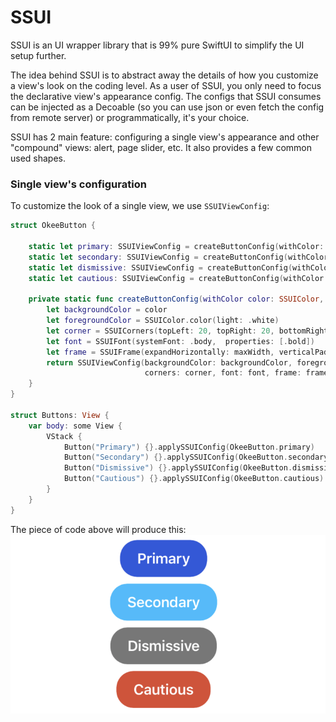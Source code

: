 # SSUI
SSUI is an UI wrapper library that is 99% pure SwiftUI to simplify the UI setup further.<br/>

The idea behind SSUI is to abstract away the details of how you customize a view's look on the coding level. As a user of SSUI, you only need to focus the declarative view's appearance config. The configs that SSUI consumes can be injected as a Decoable (so you can use json or even fetch the config from remote server) or programmatically, it's your choice.<br/>

SSUI has 2 main feature: configuring a single view's appearance and other "compound" views: alert, page slider, etc. It also provides a few common used shapes.

### Single view's configuration
To customize the look of a single view, we use `SSUIViewConfig`:
``` Swift
struct OkeeButton {
    
    static let primary: SSUIViewConfig = createButtonConfig(withColor: OkeeColor.primary)
    static let secondary: SSUIViewConfig = createButtonConfig(withColor: OkeeColor.secondary)
    static let dismissive: SSUIViewConfig = createButtonConfig(withColor: OkeeColor.dismissive)
    static let cautious: SSUIViewConfig = createButtonConfig(withColor: OkeeColor.cautious)
    
    private static func createButtonConfig(withColor color: SSUIColor, maxWidth: Bool = false) -> SSUIViewConfig {
        let backgroundColor = color
        let foregroundColor = SSUIColor.color(light: .white)
        let corner = SSUICorners(topLeft: 20, topRight: 20, bottomRight: 20, bottomLeft: 20)
        let font = SSUIFont(systemFont: .body,  properties: [.bold])
        let frame = SSUIFrame(expandHorizontally: maxWidth, verticalPadding: 10, horizontalPadding: 20)
        return SSUIViewConfig(backgroundColor: backgroundColor, foregroundColor: foregroundColor,
                              corners: corner, font: font, frame: frame)
    }
}

struct Buttons: View {
    var body: some View {
        VStack {
            Button("Primary") {}.applySSUIConfig(OkeeButton.primary)
            Button("Secondary") {}.applySSUIConfig(OkeeButton.secondary)
            Button("Dismissive") {}.applySSUIConfig(OkeeButton.dismissive)
            Button("Cautious") {}.applySSUIConfig(OkeeButton.cautious)
        }
    }
}
```
The piece of code above will produce this: <br/>
![image](./Images/sample_buttons.png)
